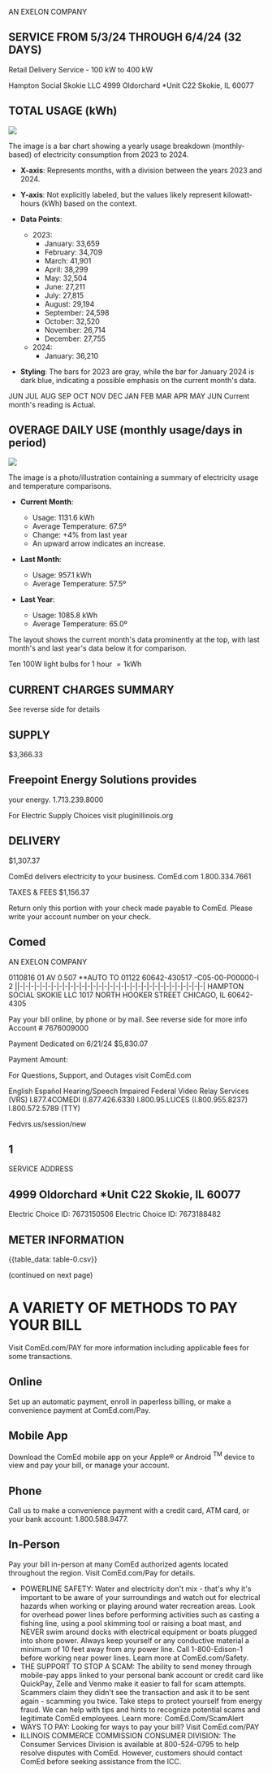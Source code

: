 AN EXELON COMPANY

## SERVICE FROM 5/3/24 THROUGH 6/4/24 (32 DAYS)

Retail Delivery Service - 100 kW to 400 kW

Hampton Social Skokie LLC
4999 Oldorchard *Unit C22
Skokie, IL 60077

## TOTAL USAGE (kWh)

![](images/img-0.jpeg)

The image is a bar chart showing a yearly usage breakdown (monthly-based) of electricity consumption from 2023 to 2024. 

- **X-axis**: Represents months, with a division between the years 2023 and 2024.
- **Y-axis**: Not explicitly labeled, but the values likely represent kilowatt-hours (kWh) based on the context.
- **Data Points**:
  - 2023: 
    - January: 33,659
    - February: 34,709
    - March: 41,901
    - April: 38,299
    - May: 32,504
    - June: 27,211
    - July: 27,815
    - August: 29,194
    - September: 24,598
    - October: 32,520
    - November: 26,714
    - December: 27,755
  - 2024:
    - January: 36,210

- **Styling**: The bars for 2023 are gray, while the bar for January 2024 is dark blue, indicating a possible emphasis on the current month's data.

JUN JUL AUG SEP OCT NOV DEC JAN FEB MAR APR MAY JUN Current month's reading is Actual.

## OVERAGE DAILY USE (monthly usage/days in period)

![](images/img-1.jpeg)

The image is a photo/illustration containing a summary of electricity usage and temperature comparisons.

- **Current Month**: 
  - Usage: 1131.6 kWh
  - Average Temperature: 67.5º
  - Change: +4% from last year
  - An upward arrow indicates an increase.

- **Last Month**:
  - Usage: 957.1 kWh
  - Average Temperature: 57.5º

- **Last Year**:
  - Usage: 1085.8 kWh
  - Average Temperature: 65.0º

The layout shows the current month's data prominently at the top, with last month's and last year's data below it for comparison.

Ten 100W light bulbs for 1 hour $=1 \mathrm{kWh}$

## CURRENT CHARGES SUMMARY

See reverse side for details

## SUPPLY

\$3,366.33

## Freepoint Energy Solutions provides

your energy.
1.713.239.8000

For Electric Supply Choices visit pluginillinois.org

## DELIVERY

\$1,307.37

ComEd delivers electricity to your business.
ComEd.com
1.800.334.7661

TAXES \& FEES \$1,156.37

Return only this portion with your check made payable to ComEd. Please write your account number on your check.

## Comed

AN EXELON COMPANY

0110816 01 AV 0.507 **AUTO TO 01122 60642-430517 -C05-00-P00000-I 2
||-|-|-|-|-|-|-|-|-|-|-|-|-|-|-|-|-|-|-|-|-|-|-|-|-|-|-|-|-|-|-|-|-|
HAMPTON SOCIAL SKOKIE LLC
1017 NORTH HOOKER STREET
CHICAGO, IL 60642-4305

Pay your bill online, by phone or by mail.
See reverse side for more info Account \# 7676009000

Payment Dedicated on 6/21/24 \$5,830.07

Payment Amount:

For Questions, Support, and Outages visit ComEd.com

English
Español
Hearing/Speech Impaired
Federal Video Relay Services (VRS)
I.877.4COMEDI (I.877.426.633I)
I.800.95.LUCES (I.800.955.8237)
I.800.572.5789 (TTY)

Fedvrs.us/session/new

## 1

SERVICE ADDRESS

## 4999 Oldorchard *Unit C22 Skokie, IL 60077

Electric Choice ID: 7673150506 Electric Choice ID: 7673188482

## METER INFORMATION

{{table_data: table-0.csv}}

(continued on next page)

# A VARIETY OF METHODS TO PAY YOUR BILL 

Visit ComEd.com/PAY for more information including applicable fees for some transactions.

## Online

Set up an automatic payment, enroll in paperless billing, or make a convenience payment at ComEd.com/Pay.

## Mobile App

Download the ComEd mobile app on your Apple® or Android ${ }^{\text {TM }}$ device to view and pay your bill, or manage your account.

## Phone

Call us to make a convenience payment with a credit card, ATM card, or your bank account: 1.800.588.9477.

## In-Person

Pay your bill in-person at many ComEd authorized agents located throughout the region. Visit ComEd.com/Pay for details.

- POWERLINE SAFETY: Water and electricity don't mix - that's why it's important to be aware of your surroundings and watch out for electrical hazards when working or playing around water recreation areas. Look for overhead power lines before performing activities such as casting a fishing line, using a pool skimming tool or raising a boat mast, and NEVER swim around docks with electrical equipment or boats plugged into shore power. Always keep yourself or any conductive material a minimum of 10 feet away from any power line. Call 1-800-Edison-1 before working near power lines. Learn more at ComEd.com/Safety.
- THE SUPPORT TO STOP A SCAM: The ability to send money through mobile-pay apps linked to your personal bank account or credit card like QuickPay, Zelle and Venmo make it easier to fall for scam attempts. Scammers claim they didn't see the transaction and ask it to be sent again - scamming you twice. Take steps to protect yourself from energy fraud. We can help with tips and hints to recognize potential scams and legitimate ComEd employees. Learn more: ComEd.Com/ScamAlert
- WAYS TO PAY: Looking for ways to pay your bill? Visit ComEd.com/PAY
- ILLINOIS COMMERCE COMMISSION CONSUMER DIVISION: The Consumer Services Division is available at 800-524-0795 to help resolve disputes with ComEd. However, customers should contact ComEd before seeking assistance from the ICC.
